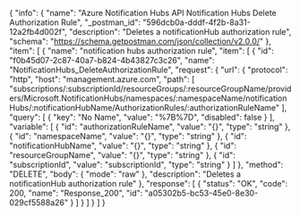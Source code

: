 {
  "info": {
    "name": "Azure Notification Hubs API Notification Hubs Delete Authorization Rule",
    "_postman_id": "596dcb0a-dddf-4f2b-8a31-12a2fb4d002f",
    "description": "Deletes a notificationHub authorization rule",
    "schema": "https://schema.getpostman.com/json/collection/v2.0.0/"
  },
  "item": [
    {
      "name": "notification hubs authorization rule",
      "item": [
        {
          "id": "f0b45d07-2c87-40a7-b824-4b43827c3c26",
          "name": "NotificationHubs_DeleteAuthorizationRule",
          "request": {
            "url": {
              "protocol": "http",
              "host": "management.azure.com",
              "path": [
                "subscriptions/:subscriptionId/resourceGroups/:resourceGroupName/providers/Microsoft.NotificationHubs/namespaces/:namespaceName/notificationHubs/:notificationHubName/AuthorizationRules/:authorizationRuleName"
              ],
              "query": [
                {
                  "key": "No Name",
                  "value": "%7B%7D",
                  "disabled": false
                }
              ],
              "variable": [
                {
                  "id": "authorizationRuleName",
                  "value": "{}",
                  "type": "string"
                },
                {
                  "id": "namespaceName",
                  "value": "{}",
                  "type": "string"
                },
                {
                  "id": "notificationHubName",
                  "value": "{}",
                  "type": "string"
                },
                {
                  "id": "resourceGroupName",
                  "value": "{}",
                  "type": "string"
                },
                {
                  "id": "subscriptionId",
                  "value": "subscriptionId",
                  "type": "string"
                }
              ]
            },
            "method": "DELETE",
            "body": {
              "mode": "raw"
            },
            "description": "Deletes a notificationHub authorization rule"
          },
          "response": [
            {
              "status": "OK",
              "code": 200,
              "name": "Response_200",
              "id": "a05302b5-bc53-45e0-8e30-029cf5588a26"
            }
          ]
        }
      ]
    }
  ]
}